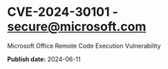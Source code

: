 # CVE-2024-30101 - secure@microsoft.com

Microsoft Office Remote Code Execution Vulnerability

**Publish date:** 2024-06-11
